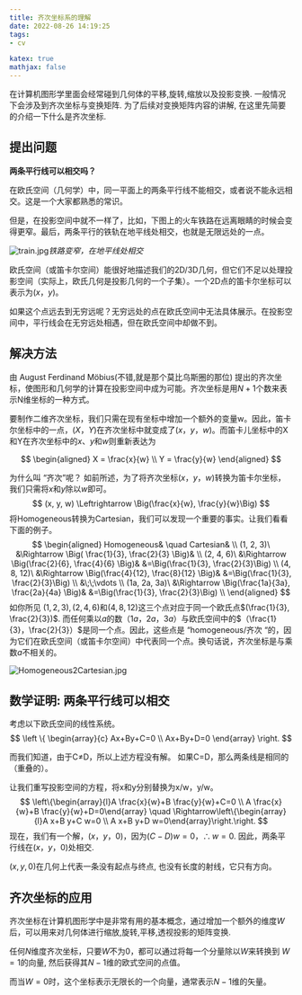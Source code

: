 ```yaml
---
title: 齐次坐标系的理解
date: 2022-08-26 14:19:25
tags:
- cv

katex: true
mathjax: false
---
```


在计算机图形学里面会经常碰到几何体的平移,旋转,缩放以及投影变换. 一般情况下会涉及到齐次坐标与变换矩阵. 为了后续对变换矩阵内容的讲解, 在这里先简要的介绍一下什么是齐次坐标.

## 提出问题

**两条平行线可以相交吗？**

在欧氏空间（几何学）中，同一平面上的两条平行线不能相交，或者说不能永远相交。这是一个大家都熟悉的常识。

但是，在投影空间中就不一样了，比如，下图上的火车铁路在远离眼睛的时候会变得更窄。最后，两条平行的铁轨在地平线处相交，也就是无限远处的一点。

![train.jpg](http://www.jimmyisme.top:89/i/img/train.jpg)_铁路变窄，在地平线处相交_

欧氏空间（或笛卡尔空间）能很好地描述我们的2D/3D几何，但它们不足以处理投影空间（实际上，欧氏几何是投影几何的一个子集）。一个2D点的笛卡尔坐标可以表示为$(x，y)$。

如果这个点远去到无穷远呢？无穷远处的点在欧氏空间中无法具体展示。在投影空间中，平行线会在无穷远处相遇，但在欧氏空间中却做不到。

## 解决方法

由 August Ferdinand Möbius(不错,就是那个莫比乌斯圈的那位) 提出的齐次坐标，使图形和几何学的计算在投影空间中成为可能。齐次坐标是用$N+1$个数来表示N维坐标的一种方式。

要制作二维齐次坐标，我们只需在现有坐标中增加一个额外的变量w。因此，笛卡尔坐标中的一点，$(X，Y)$在齐次坐标中就变成了$(x，y，w)$。而笛卡儿坐标中的X和Y在齐次坐标中的$x$、$y$和$w$则重新表达为

$$
\begin{aligned}
X = \frac{x}{w} \\ Y = \frac{y}{w}
\end{aligned}
$$

为什么叫 “齐次”呢？
如前所述，为了将齐次坐标$(x，y，w)$转换为笛卡尔坐标，我们只需将$x$和$y$除以$w$即可。
$$
(x, y, w) \Leftrightarrow \Big(\frac{x}{w}, \frac{y}{w}\Big)
$$
将Homogeneous转换为Cartesian，我们可以发现一个重要的事实。让我们看看下面的例子。
$$
\begin{aligned}
Homogeneous& \quad Cartesian& \\
(1, 2, 3)\ &\Rightarrow \Big( \frac{1}{3}, \frac{2}{3} \Big)& \\
(2, 4, 6)\ &\Rightarrow \Big(\frac{2}{6}, \frac{4}{6} \Big)& &=\Big(\frac{1}{3}, \frac{2}{3}\Big) \\
(4, 8, 12)\ &\Rightarrow \Big(\frac{4}{12}, \frac{8}{12} \Big)& &=\Big(\frac{1}{3}, \frac{2}{3}\Big) \\
&\;\;\vdots \\
(1a, 2a, 3a)\ &\Rightarrow \Big(\frac{1a}{3a}, \frac{2a}{4a} \Big)& &=\Big(\frac{1}{3}, \frac{2}{3}\Big) \\
\end{aligned}
$$
如你所见 $(1, 2, 3), (2, 4, 6)$和$(4, 8, 12)$这三个点对应于同一个欧氏点$(\frac{1}{3}, \frac{2}{3})$. 而任何乘以$a$的数$（1a，2a，3a）$与欧氏空间中的$（\frac{1}{3}，\frac{2}{3}）$是同一个点。因此，这些点是 “homogeneous/齐次 “的，因为它们在欧氏空间（或笛卡尔空间）中代表同一个点。换句话说，齐次坐标是与乘数$a$不相关的。

![Homogeneous2Cartesian.jpg](http://www.jimmyisme.top:89/i/img/Homogeneous2Cartesian.jpg)

## 数学证明: 两条平行线可以相交

考虑以下欧氏空间的线性系统。
$$
\left \{ 
\begin{array}{c}
Ax+By+C=0 \\ 
Ax+By+D=0
\end{array}
\right.
$$


而我们知道，由于C≠D，所以上述方程没有解。 如果C=D，那么两条线是相同的（重叠的）。

让我们重写投影空间的方程，将x和y分别替换为x/w，y/w。
$$
\left\{\begin{array}{l}A \frac{x}{w}+B \frac{y}{w}+C=0 \\ A \frac{x}{w}+B \frac{y}{w}+D=0\end{array} \quad \Rightarrow\left\{\begin{array}{l}A x+B y+C w=0 \\ A x+B y+D w=0\end{array}\right.\right.
$$
现在，我们有一个解，$(x，y，0)$，因为$(C-D)w=0，\therefore w=0.$ 因此，两条平行线在$(x，y，0)$处相交.

$(x,y,0)$在几何上代表一条没有起点与终点, 也没有长度的射线，它只有方向。

## 齐次坐标的应用

齐次坐标在计算机图形学中是非常有用的基本概念，通过增加一个额外的维度$W$后，可以用来对几何体进行缩放,旋转,平移,透视投影的矩阵变换.

任何$N$维度齐次坐标，只要$W$不为$0$，都可以通过将每一个分量除以$W$来转换到 $W=1$的向量, 然后获得其$N-1$维的欧式空间的点值。

而当$W=0$时，这个坐标表示无限长的一个向量，通常表示$N-1$维的矢量。
